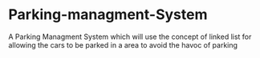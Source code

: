 # Parking-managment-System
A Parking Managment System which will use the concept of linked list for allowing the cars to be parked in a area to avoid the havoc of parking
